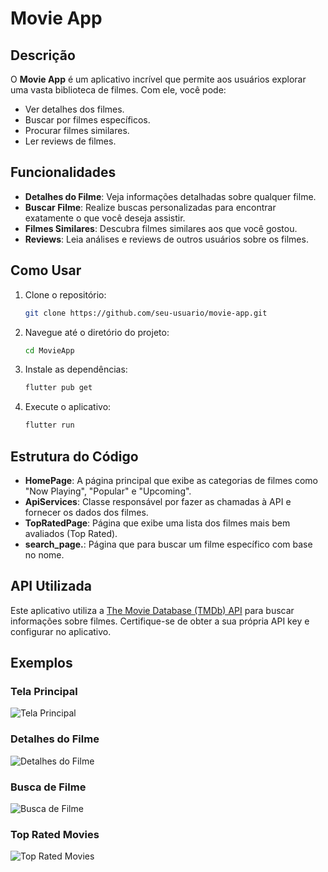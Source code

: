 # Movie App

## Descrição

O **Movie App** é um aplicativo incrível que permite aos usuários explorar uma vasta biblioteca de filmes. Com ele, você pode:
- Ver detalhes dos filmes.
- Buscar por filmes específicos.
- Procurar filmes similares.
- Ler reviews de filmes.

## Funcionalidades

- **Detalhes do Filme**: Veja informações detalhadas sobre qualquer filme.
- **Buscar Filme**: Realize buscas personalizadas para encontrar exatamente o que você deseja assistir.
- **Filmes Similares**: Descubra filmes similares aos que você gostou.
- **Reviews**: Leia análises e reviews de outros usuários sobre os filmes.

## Como Usar

1. Clone o repositório:
    ```bash
    git clone https://github.com/seu-usuario/movie-app.git
    ```
2. Navegue até o diretório do projeto:
    ```bash
    cd MovieApp
    ```
3. Instale as dependências:
    ```bash
    flutter pub get
    ```
4. Execute o aplicativo:
    ```bash
    flutter run
    ```

## Estrutura do Código

- **HomePage**: A página principal que exibe as categorias de filmes como "Now Playing", "Popular" e "Upcoming".
- **ApiServices**: Classe responsável por fazer as chamadas à API e fornecer os dados dos filmes.
- **TopRatedPage**: Página que exibe uma lista dos filmes mais bem avaliados (Top Rated).
- **search_page.**: Página que para buscar um filme específico com base no nome.
  
## API Utilizada

Este aplicativo utiliza a [The Movie Database (TMDb) API](https://www.themoviedb.org/documentation/api) para buscar informações sobre filmes. Certifique-se de obter a sua própria API key e configurar no aplicativo.

## Exemplos

### Tela Principal
![Tela Principal](path/to/image1.png)

### Detalhes do Filme
![Detalhes do Filme](path/to/image2.png)

### Busca de Filme
![Busca de Filme](path/to/image3.png)

### Top Rated Movies
![Top Rated Movies](path/to/image4.png)
